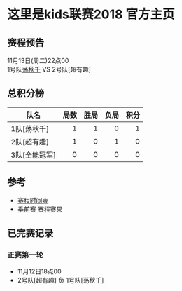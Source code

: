 # 这里是kids联赛2018 官方主页


## 赛程预告
 11月13日(周二)22点00    
 1号队[荡秋千](先手方) VS  2号队[超有趣]

## 总积分榜

| 队名         | 局数 | 胜局 | 负局 |  积分 |
|-------------| --: | --: | --: | --: |
| 1队[荡秋千]   | 1  | 1  | 0 | 1 |
| 2队[超有趣]   | 1  | 0  | 1 | 0 |
| 3队[全能冠军] | 0  | 0  | 0 | 0 |


## 参考
- [赛程时间表](schedule.md)
- [季前赛 赛程赛果](score.md)

## 已完赛记录
### 正赛第一轮
- 11月12日18点00    
- 2号队[超有趣]  负  1号队[荡秋千] 




